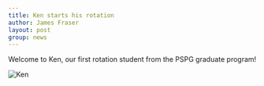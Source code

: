 ```yaml
---
title: Ken starts his rotation
author: James Fraser
layout: post
group: news
---
```

Welcome to Ken, our first rotation student from the PSPG graduate program!

![Ken](/lab/static/img/news/ken.jpg "Ken")
